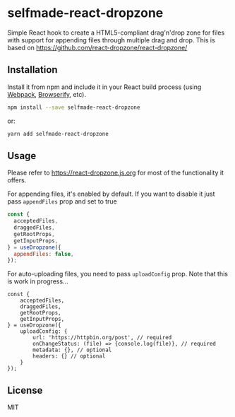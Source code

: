 # selfmade-react-dropzone

Simple React hook to create a HTML5-compliant drag'n'drop zone for files with support for appending files through multiple drag and drop. This is based on https://github.com/react-dropzone/react-dropzone/

## Installation

Install it from npm and include it in your React build process (using [Webpack](http://webpack.github.io/), [Browserify](http://browserify.org/), etc).

```bash
npm install --save selfmade-react-dropzone
```

or:

```bash
yarn add selfmade-react-dropzone
```

## Usage

Please refer to https://react-dropzone.js.org for most of the functionality it offers.

For appending files, it's enabled by default. If you want to disable it just pass `appendFiles` prop and set to true

```javascript
const {
  acceptedFiles,
  draggedFiles,
  getRootProps,
  getInputProps,
} = useDropzone({
  appendFiles: false,
});
```

For auto-uploading files, you need to pass `uploadConfig` prop. Note that this is work in progress...

```javascriopt
const {
    acceptedFiles,
    draggedFiles,
    getRootProps,
    getInputProps,
} = useDropzone({
    uploadConfig: {
        url: 'https://httpbin.org/post', // required
        onChangeStatus: (file) => {console.log(file)}, // required
        metadata: {}, // optional
        headers: {} // optional
    }
});
```

## License

MIT
